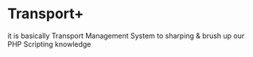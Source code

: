 # Transport+
it is basically Transport Management System to sharping &amp; brush up our PHP Scripting knowledge
